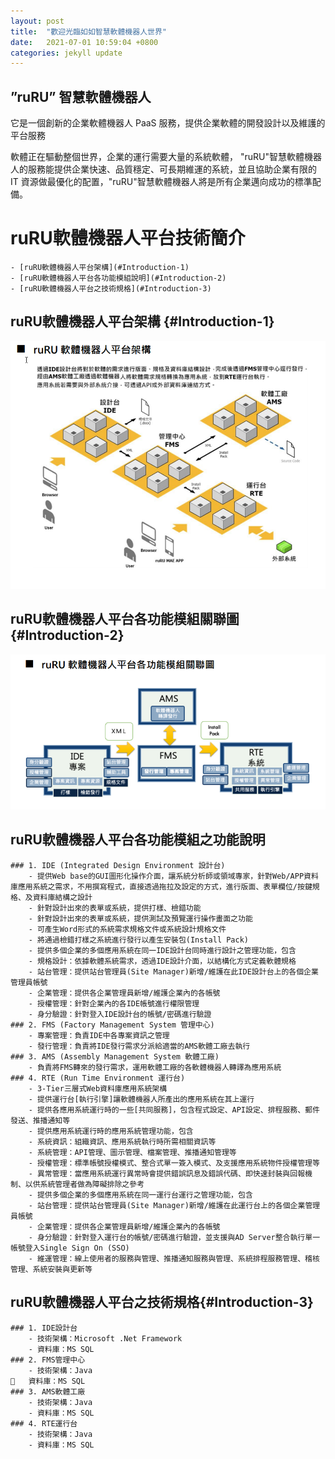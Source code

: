 ```yaml
---
layout: post
title:  "歡迎光臨如如智慧軟體機器人世界"
date:   2021-07-01 10:59:04 +0800
categories: jekyll update
---
```


## ”ruRU” 智慧軟體機器人
它是一個創新的企業軟體機器人 PaaS 服務，提供企業軟體的開發設計以及維護的平台服務

軟體正在驅動整個世界，企業的運行需要大量的系統軟體， "ruRU"智慧軟體機器人的服務能提供企業快速、品質穩定、可長期維運的系統，並且協助企業有限的 IT 資源做最優化的配置，"ruRU"智慧軟體機器人將是所有企業邁向成功的標準配備。

# ruRU軟體機器人平台技術簡介

	- [ruRU軟體機器人平台架構](#Introduction-1)
	- [ruRU軟體機器人平台各功能模組說明](#Introduction-2)
	- [ruRU軟體機器人平台之技術規格](#Introduction-3)

	
## ruRU軟體機器人平台架構 {#Introduction-1}
![](Introduction-1.png)

## ruRU軟體機器人平台各功能模組關聯圖 {#Introduction-2}
![](Introduction-2.png)

## ruRU軟體機器人平台各功能模組之功能說明
	### 1. IDE (Integrated Design Environment 設計台)
		- 提供Web base的GUI圖形化操作介面，讓系統分析師或領域專家，針對Web/APP資料庫應用系統之需求，不用撰寫程式，直接透過拖拉及設定的方式，進行版面、表單欄位/按鍵規格、及資料庫結構之設計
		- 針對設計出來的表單或系統，提供打樣、檢錯功能
		- 針對設計出來的表單或系統，提供測試及預覽運行操作畫面之功能
		- 可產生Word形式的系統需求規格文件或系統設計規格文件
		- 將通過檢錯打樣之系統進行發行以產生安裝包(Install Pack)
		- 提供多個企業的多個應用系統在同一IDE設計台同時進行設計之管理功能，包含
		- 規格設計：依據軟體系統需求，透過IDE設計介面，以結構化方式定義軟體規格
		- 站台管理：提供站台管理員(Site Manager)新增/維護在此IDE設計台上的各個企業管理員帳號
		- 企業管理：提供各企業管理員新增/維護企業內的各帳號
		- 授權管理：針對企業內的各IDE帳號進行權限管理
		- 身分驗證：針對登入IDE設計台的帳號/密碼進行驗證
	### 2. FMS (Factory Management System 管理中心)
		- 專案管理：負責IDE中各專案資訊之管理
		- 發行管理：負責將IDE發行需求分派給適當的AMS軟體工廠去執行
	### 3. AMS (Assembly Management System 軟體工廠)
		- 負責將FMS轉來的發行需求，運用軟體工廠的各軟體機器人轉譯為應用系統
	### 4. RTE (Run Time Environment 運行台)
		- 3-Tier三層式Web資料庫應用系統架構
		- 提供運行台[執行引擎]讓軟體機器人所產出的應用系統在其上運行
		- 提供各應用系統運行時的一些[共同服務]，包含程式設定、API設定、排程服務、郵件發送、推播通知等
		- 提供應用系統運行時的應用系統管理功能，包含
		- 系統資訊：組織資訊、應用系統執行時所需相關資訊等
		- 系統管理：API管理、圖示管理、檔案管理、推播通知管理等
		- 授權管理：標準帳號授權模式、整合式單一簽入模式、及支援應用系統物件授權管理等
		- 異常管理：當應用系統運行異常時會提供錯誤訊息及錯誤代碼、即快速封裝與回報機制、以供系統管理者做為障礙排除之參考
		- 提供多個企業的多個應用系統在同一運行台運行之管理功能，包含
		- 站台管理：提供站台管理員(Site Manager)新增/維護在此運行台上的各個企業管理員帳號
		- 企業管理：提供各企業管理員新增/維護企業內的各帳號
		- 身分驗證：針對登入運行台的帳號/密碼進行驗證，並支援與AD Server整合執行單一帳號登入Single Sign On (SSO)
		- 維運管理：線上使用者的服務與管理、推播通知服務與管理、系統排程服務管理、稽核管理、系統安裝與更新等

## ruRU軟體機器人平台之技術規格{#Introduction-3}
	### 1. IDE設計台 
		- 技術架構：Microsoft .Net Framework
		- 資料庫：MS SQL
	### 2. FMS管理中心
		- 技術架構：Java
		資料庫：MS SQL
	### 3. AMS軟體工廠
		- 技術架構：Java
		- 資料庫：MS SQL
	### 4. RTE運行台
		- 技術架構：Java
		- 資料庫：MS SQL
 

